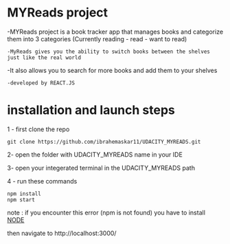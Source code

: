 # MYReads project
-MYReads project is a book tracker app that manages books and categorize them into 3 categories (Currently reading - read - want to read)
```
-MyReads gives you the ability to switch books between the shelves just like the real world
```
-It also allows you to search for more books and add them to your shelves
```
-developed by REACT.JS
```


# installation and launch steps

1 - first clone the repo
```
git clone https://github.com/ibrahemaskar11/UDACITY_MYREADS.git
```
2- open the folder with UDACITY_MYREADS name in your IDE

3- open your integerated terminal in the UDACITY_MYREADS path

4 - run these commands
```
npm install
npm start
```

note : if you encounter this error (npm is not found) you have to install [NODE](https://nodejs.org/en/download/)

then navigate to http://localhost:3000/


